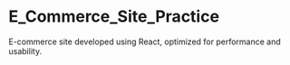 # E_Commerce_Site_Practice
E-commerce site developed using React, optimized for performance and usability.
